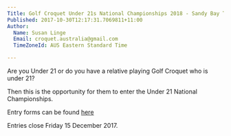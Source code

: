 ```yaml
---
Title: Golf Croquet Under 21s National Championships 2018 - Sandy Bay Tasmania
Published: 2017-10-30T12:17:31.7069811+11:00
Author:
  Name: Susan Linge
  Email: croquet.australia@gmail.com
  TimeZoneId: AUS Eastern Standard Time

---
```

Are you Under 21 or do you have a relative playing Golf Croquet who is under 21?

Then this is the opportunity for them to enter the Under 21 National Championships.


Entry forms can be found [here](http://croquet-australia.com.au/tournaments)

Entries close Friday 15 December 2017.
